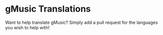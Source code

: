 # gMusic Translations
Want to help translate gMusic?
Simply add a pull request for the languages you wish to help with!
